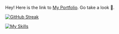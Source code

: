 <!--![Anurag's GitHub stats](https://github-readme-stats.vercel.app/api?username=LucaBernardis&count_private=true)-->
Hey! Here is the link to [My Portfolio](https://www.lucabernardis.it). Go take a look 👀.

[![GitHub Streak](https://streak-stats.demolab.com/?user=LucaBernardis&theme=ligth&count_private=true)](https://git.io/streak-stats)

[![My Skills](https://skillicons.dev/icons?i=js,html,css,bootstrap,swift,ts,angular,cs,postgres,mongo,vscode,rider)](https://skillicons.dev)








<!--
**LucaBernardis/LucaBernardis** is a ✨ _special_ ✨ repository because its `README.md` (this file) appears on your GitHub profile.

Here are some ideas to get you started:

- 🔭 I’m currently working on ...
- 🌱 I’m currently learning ...
- 👯 I’m looking to collaborate on ...
- 🤔 I’m looking for help with ...
- 💬 Ask me about ...
- 📫 How to reach me: ...
- 😄 Pronouns: ...
- ⚡ Fun fact: ...
-->
